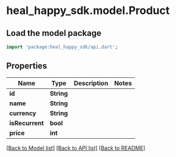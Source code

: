 # heal_happy_sdk.model.Product

## Load the model package
```dart
import 'package:heal_happy_sdk/api.dart';
```

## Properties
Name | Type | Description | Notes
------------ | ------------- | ------------- | -------------
**id** | **String** |  | 
**name** | **String** |  | 
**currency** | **String** |  | 
**isRecurrent** | **bool** |  | 
**price** | **int** |  | 

[[Back to Model list]](../README.md#documentation-for-models) [[Back to API list]](../README.md#documentation-for-api-endpoints) [[Back to README]](../README.md)


